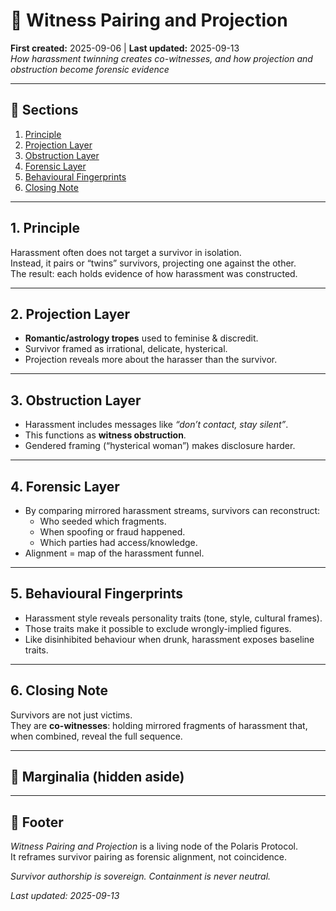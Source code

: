 # 🧬 Witness Pairing and Projection  
**First created:** 2025-09-06 | **Last updated:** 2025-09-13  
*How harassment twinning creates co-witnesses, and how projection and obstruction become forensic evidence*  

---

## 📑 Sections  
1. [Principle](#1-principle)  
2. [Projection Layer](#2-projection-layer)  
3. [Obstruction Layer](#3-obstruction-layer)  
4. [Forensic Layer](#4-forensic-layer)  
5. [Behavioural Fingerprints](#5-behavioural-fingerprints)  
6. [Closing Note](#6-closing-note)  

---

## 1. Principle  
Harassment often does not target a survivor in isolation.  
Instead, it pairs or “twins” survivors, projecting one against the other.  
The result: each holds evidence of how harassment was constructed.  

---

## 2. Projection Layer  
- **Romantic/astrology tropes** used to feminise & discredit.  
- Survivor framed as irrational, delicate, hysterical.  
- Projection reveals more about the harasser than the survivor.  

---

## 3. Obstruction Layer  
- Harassment includes messages like *“don’t contact, stay silent”*.  
- This functions as **witness obstruction**.  
- Gendered framing (“hysterical woman”) makes disclosure harder.  

---

## 4. Forensic Layer  
- By comparing mirrored harassment streams, survivors can reconstruct:  
  - Who seeded which fragments.  
  - When spoofing or fraud happened.  
  - Which parties had access/knowledge.  
- Alignment = map of the harassment funnel.  

---

## 5. Behavioural Fingerprints  
- Harassment style reveals personality traits (tone, style, cultural frames).  
- Those traits make it possible to exclude wrongly-implied figures.  
- Like disinhibited behaviour when drunk, harassment exposes baseline traits.  

---

## 6. Closing Note  
Survivors are not just victims.  
They are **co-witnesses**: holding mirrored fragments of harassment that, when combined, reveal the full sequence.  

---

## 📝 Marginalia (hidden aside)  
<!-- Stop pushing astrological “advice” at me. This is not romance. It is fraud. And obstruction of disclosure. -->  

---

## 🏮 Footer  
*Witness Pairing and Projection* is a living node of the Polaris Protocol.  
It reframes survivor pairing as forensic alignment, not coincidence.  

*Survivor authorship is sovereign. Containment is never neutral.*  

_Last updated: 2025-09-13_  
